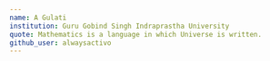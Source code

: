 ```yaml
---
name: A Gulati
institution: Guru Gobind Singh Indraprastha University
quote: Mathematics is a language in which Universe is written.
github_user: alwaysactivo
---
```

